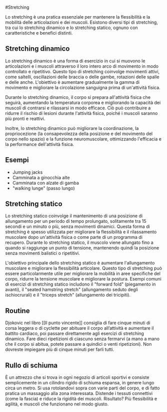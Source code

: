 #Stretching 

Lo stretching è una pratica essenziale per mantenere la flessibilità e la mobilità delle articolazioni e dei muscoli. Esistono diversi tipi di stretching, tra cui lo stretching dinamico e lo stretching statico, ognuno con caratteristiche e benefici distinti.

## Stretching dinamico 

Lo stretching dinamico è una forma di esercizio in cui si muovono le articolazioni e i muscoli attraverso il loro intero arco di movimento in modo controllato e ripetitivo.
Questo tipo di stretching coinvolge movimenti attivi, come saltelli, oscillazioni delle braccia o delle gambe, rotazioni delle spalle e delle anche. L'obiettivo è aumentare gradualmente la gamma di movimento e migliorare la circolazione sanguigna prima di un'attività fisica.

Durante lo stretching dinamico, il corpo si prepara all'attività fisica che seguirà, aumentando la temperatura corporea e migliorando la capacità dei muscoli di contrarsi e rilassarsi in modo efficace. Ciò può contribuire a ridurre il rischio di lesioni durante l'attività fisica, poiché i muscoli saranno più pronti e reattivi.

Inoltre, lo stretching dinamico può migliorare la coordinazione, la propriocezione (la consapevolezza della posizione e del movimento del corpo nello spazio) e la funzione neuromuscolare, ottimizzando l'efficacia e la performance dell'attività fisica.

## Esempi
* Jumping jacks
* Camminata a ginocchia alte
* Camminata con alzate di gamba
* "walking lunge" (passo lungo)

## Stretching statico 

Lo stretching statico coinvolge il mantenimento di una posizione di allungamento per un periodo di tempo prolungato, solitamente tra 15 secondi e un minuto o più, senza movimenti dinamici. Questa forma di stretching è spesso utilizzata per migliorare la flessibilità e il rilassamento muscolare dopo un'attività fisica o come parte di un programma di recupero. Durante lo stretching statico, il muscolo viene allungato fino a quando si raggiunge un punto di tensione, mantenendo quindi la posizione senza movimenti balistici o ripetitivi.

L'obiettivo principale dello stretching statico è aumentare l'allungamento muscolare e migliorare la flessibilità articolare. Questo tipo di stretching può essere particolarmente utile per migliorare la mobilità in aree specifiche del corpo, ridurre la tensione muscolare e migliorare la postura. Esempi comuni di esercizi di stretching statico includono il "forward fold" (piegamento in avanti), il "seated hamstring stretch" (allungamento seduto degli ischiocrurali) e il "triceps stretch" (allungamento dei tricipiti).

## Routine
Djokovic nel libro [[Il punto vincente]] consiglia di fare cinque minuti di corsa leggera o di cyclette per abituare il corpo all’attività e aumentare il battito cardiaco, poi passare direttamente agli esercizi di stretching dinamico.
Fare dieci ripetizioni di ciascuno senza fermarvi (a mano a mano che il corpo si abitua, potete passare a quindici o venti ripetizioni).
Non dovreste impiegare più di cinque minuti per farli tutti.

## Rullo di schiuma
È un attrezzo che si trova in ogni negozio di articoli sportivi e consiste semplicemente in un cilindro rigido di schiuma espansa, in genere lungo circa un metro. Si usa rotolandovi sopra con varie parti del corpo, e di fatto pratica un massaggio alla zona interessata. Distende i tessuti connettivi (come la fascia) e riduce la rigidità dei muscoli. Risultato? Più flessibilità e agilità, e muscoli che funzionano nel modo giusto.